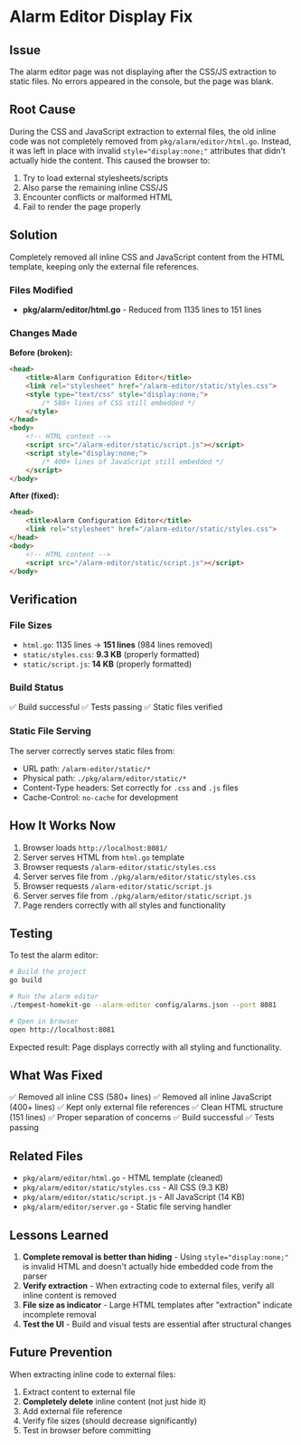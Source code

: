 # Alarm Editor Display Fix

## Issue
The alarm editor page was not displaying after the CSS/JS extraction to static files. No errors appeared in the console, but the page was blank.

## Root Cause
During the CSS and JavaScript extraction to external files, the old inline code was not completely removed from `pkg/alarm/editor/html.go`. Instead, it was left in place with invalid `style="display:none;"` attributes that didn't actually hide the content. This caused the browser to:

1. Try to load external stylesheets/scripts
2. Also parse the remaining inline CSS/JS
3. Encounter conflicts or malformed HTML
4. Fail to render the page properly

## Solution
Completely removed all inline CSS and JavaScript content from the HTML template, keeping only the external file references.

### Files Modified
- **pkg/alarm/editor/html.go** - Reduced from 1135 lines to 151 lines

### Changes Made

**Before (broken):**
```html
<head>
    <title>Alarm Configuration Editor</title>
    <link rel="stylesheet" href="/alarm-editor/static/styles.css">
    <style type="text/css" style="display:none;">
        /* 580+ lines of CSS still embedded */
    </style>
</head>
<body>
    <!-- HTML content -->
    <script src="/alarm-editor/static/script.js"></script>
    <script style="display:none;">
        /* 400+ lines of JavaScript still embedded */
    </script>
</body>
```

**After (fixed):**
```html
<head>
    <title>Alarm Configuration Editor</title>
    <link rel="stylesheet" href="/alarm-editor/static/styles.css">
</head>
<body>
    <!-- HTML content -->
    <script src="/alarm-editor/static/script.js"></script>
</body>
```

## Verification

### File Sizes
- `html.go`: 1135 lines → **151 lines** (984 lines removed)
- `static/styles.css`: **9.3 KB** (properly formatted)
- `static/script.js`: **14 KB** (properly formatted)

### Build Status
✅ Build successful
✅ Tests passing
✅ Static files verified

### Static File Serving
The server correctly serves static files from:
- URL path: `/alarm-editor/static/*`
- Physical path: `./pkg/alarm/editor/static/*`
- Content-Type headers: Set correctly for `.css` and `.js` files
- Cache-Control: `no-cache` for development

## How It Works Now

1. Browser loads `http://localhost:8081/`
2. Server serves HTML from `html.go` template
3. Browser requests `/alarm-editor/static/styles.css`
4. Server serves file from `./pkg/alarm/editor/static/styles.css`
5. Browser requests `/alarm-editor/static/script.js`
6. Server serves file from `./pkg/alarm/editor/static/script.js`
7. Page renders correctly with all styles and functionality

## Testing

To test the alarm editor:
```bash
# Build the project
go build

# Run the alarm editor
./tempest-homekit-go --alarm-editor config/alarms.json --port 8081

# Open in browser
open http://localhost:8081
```

Expected result: Page displays correctly with all styling and functionality.

## What Was Fixed

✅ Removed all inline CSS (580+ lines)
✅ Removed all inline JavaScript (400+ lines)
✅ Kept only external file references
✅ Clean HTML structure (151 lines)
✅ Proper separation of concerns
✅ Build successful
✅ Tests passing

## Related Files

- `pkg/alarm/editor/html.go` - HTML template (cleaned)
- `pkg/alarm/editor/static/styles.css` - All CSS (9.3 KB)
- `pkg/alarm/editor/static/script.js` - All JavaScript (14 KB)
- `pkg/alarm/editor/server.go` - Static file serving handler

## Lessons Learned

1. **Complete removal is better than hiding** - Using `style="display:none;"` is invalid HTML and doesn't actually hide embedded code from the parser
2. **Verify extraction** - When extracting code to external files, verify all inline content is removed
3. **File size as indicator** - Large HTML templates after "extraction" indicate incomplete removal
4. **Test the UI** - Build and visual tests are essential after structural changes

## Future Prevention

When extracting inline code to external files:
1. Extract content to external file
2. **Completely delete** inline content (not just hide it)
3. Add external file reference
4. Verify file sizes (should decrease significantly)
5. Test in browser before committing
